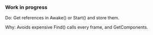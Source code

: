 ### Work in progress

Do: Get references in Awake() or Start() and store them.

Why: Avoids expensive Find() calls every frame, and GetComponents.
